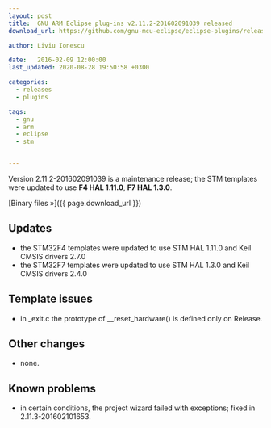 ```yaml
---
layout: post
title:  GNU ARM Eclipse plug-ins v2.11.2-201602091039 released
download_url: https://github.com/gnu-mcu-eclipse/eclipse-plugins/releases/tag/v2.11.2-201602091039

author: Liviu Ionescu

date:   2016-02-09 12:00:00
last_updated: 2020-08-28 19:50:58 +0300

categories:
  - releases
  - plugins

tags:
  - gnu
  - arm
  - eclipse
  - stm


---
```


Version 2.11.2-201602091039 is a maintenance release; the STM templates were updated to use **F4 HAL 1.11.0**, **F7 HAL 1.3.0**.

[Binary files »]({{ page.download_url }})

## Updates

- the STM32F4 templates were updated to use STM HAL 1.11.0 and Keil CMSIS drivers 2.7.0
- the STM32F7 templates were updated to use STM HAL 1.3.0 and Keil CMSIS drivers 2.4.0

## Template issues

- in _exit.c the prototype of __reset_hardware() is defined only on Release.

## Other changes

- none.

## Known problems

- in certain conditions, the project wizard failed with exceptions; fixed in 2.11.3-201602101653.
